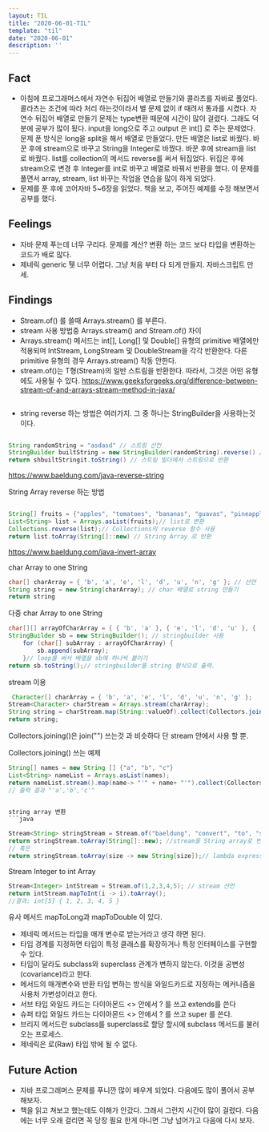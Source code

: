 ```yaml
---
layout: TIL
title: "2020-06-01-TIL"
template: "til"
date: "2020-06-01"
description: ''
---
```



## Fact

- 아침에 프로그래머스에서 자연수 뒤집어 배열로 만들기와 콜라츠를 자바로 풀었다. 콜라츠는 조건에 따라 처리 하는것이라서 별 문제 없이 if 때려서 통과를 시켰다. 자연수 뒤집어 배열로 만들기 문제는 type변환 때문에 시간이 많이 걸렸다. 그래도 덕분에 공부가 많이 됬다. input을 long으로 주고 output 은 int[] 로 주는 문제였다. 문제 푼 방식은 long을 split을 해서 배열로 만들었다. 만든 배열은 list로 바꿨다. 바꾼 후에 stream으로 바꾸고 String을 Integer로 바꿨다. 바꾼 후에 stream을 list로 바꿨다. list를 collection의 메서드 reverse를 써서 뒤집었다. 뒤집은 후에 stream으로 변경 후 Integer를 int로 바꾸고 배열로 바꿔서 반환을 했다.
이 문제를 풀면서 array, stream, list 바꾸는 작업을 연습을 많이 하게 되었다.
- 문제를 푼 후에 코어자바 5~6장을 읽었다. 책을 보고, 주어진 예제를 수정 해보면서 공부를 했다.


## Feelings

- 자바 문제 푸는데 너무 구리다. 문제를 계산? 변환 하는 코드 보다 타입을 변환하는 코드가 배로 많다.
- 제네릭 generic 퉷 너무 어렵다. 그냥 처음 부터 다 되게 만들지. 자바스크립트 만세.

## Findings

- Stream.of() 를 쓸때 Arrays.stream() 를 부른다.
- stream 사용 방법중 Arrays.stream() and Stream.of() 차이
- Arrays.stream() 메서드는 int[], Long[] 및 Double[] 유형의 primitive 배열에만 적용되며 IntStream, LongStream 및 DoubleStream을 각각 반환한다. 다른 primitive 유형의 경우 Arrays.stream() 작동 안한다.
- stream.of()는 T형(Stream)의 일반 스트림을 반환한다. 따라서, 그것은 어떤 유형에도 사용될 수 있다.
<https://www.geeksforgeeks.org/difference-between-stream-of-and-arrays-stream-method-in-java/>
```java

```
- string reverse 하는 방법은 여러가지. 그 중 하나는 StringBuilder을 사용하는것 이다.

``` java

String randomString = "asdasd" // 스트링 선언
StringBuilder builtString = new StringBuilder(randomString).reverse() // 스트링 빌더 사용과 리버스 쓰기.
return shbuiltStringit.toString() // 스트링 빌더에서 스트링으로 반환
```

<https://www.baeldung.com/java-reverse-string>

String Array reverse 하는 방법 
```java

String[] fruits = {"apples", "tomatoes", "bananas", "guavas", "pineapples"};// String Array 선언
List<String> list = Arrays.asList(fruits);// list로 변환
Collections.reverse(list);// Collections의 reverse 함수 사용
return list.toArray(String[]::new) // String Array 로 반환

```
<https://www.baeldung.com/java-invert-array>


char Array to one String
```java
char[] charArray = { 'b', 'a', 'e', 'l', 'd', 'u', 'n', 'g' }; // 선언
String string = new String(charArray); // char 배열로 string 만들기
return string
```
다중 char Array to one String

```java
char[][] arrayOfCharArray = { { 'b', 'a' }, { 'e', 'l', 'd', 'u' }, { 'n', 'g' } }; // 다중 char 배열 선언
StringBuilder sb = new StringBuilder(); // stringbuilder 사용
    for (char[] subArray : arrayOfCharArray) {
        sb.append(subArray);
    }// loop를 써서 배열을 sb에 하나씩 붙이기 
return sb.toString();// stringbuilder를 string 형식으로 출력.

```

stream 이용

``` java 
 Character[] charArray = { 'b', 'a', 'e', 'l', 'd', 'u', 'n', 'g' };
Stream<Character> charStream = Arrays.stream(charArray);
String string = charStream.map(String::valueOf).collect(Collectors.joining());
return string;
```

Collectors.joining()은 join("") 쓰는것 과 비슷하다 단 stream 안에서 사용 할 뿐.


Collectors.joining() 쓰는 예제
```java
String[] names = new String [] {"a", "b", "c"}
List<String> nameList = Arrays.asList(names);
return nameList.stream().map(name-> "'" + name+ "'").collect(Collectors.joining(","));
// 출력 결과 "'a','b','c'"


string array 변환
```java

Stream<String> stringStream = Stream.of("baeldung", "convert", "to", "string", "array"); // 다수 String 들어있는 stream 선언
return stringStream.toArray(String[]::new); //stream을 String array로 변환
// 혹은
return stringStream.toArray(size -> new String[size]);// lambda expression 쓰기

```

Stream Integer to int Array

```java
Stream<Integer> intStream = Stream.of(1,2,3,4,5); // stream 선언
return intStream.mapToInt(i -> i).toArray();
//결과: int[5] { 1, 2, 3, 4, 5 }
```

유사 메서드 mapToLong과 mapToDouble 이 있다.

- 제네릭 메서드는 타입을 매개 변수로 받는거라고 생각 하면 된다.
- 타입 경계를 지정하면 타입이 특정 클래스를 확장하거나 특정 인터페이스를 구현할 수 있다.
- 타입이 달라도 subclass와 superclass 관계가 변하지 않는다. 이것을 공변성(covariance)라고 한다.
- 메서드의 매개변수와 반환 타입 변하는 방식을 와일드카드로 지정하는 메커니즘을 사용처 가변성이라고 한다.
- 서브 타입 와일드 카드는 다이아몬드 <> 안에서 ? 를 쓰고 extends를 쓴다
- 슈퍼 타입 와일드 카드는 다이아몬드 <> 안에서 ? 를 쓰고 super 를 쓴다.
- 브리지 메서드란 subclass를 superclass로 할당 할시에 subclass 메서드를 불러오는 프로세스. 
- 제네릭은 로(Raw) 타입 밖에 될 수 없다.

## Future Action

- 자바 프로그래머스 문제를 푸니깐 많이 배우게 되었다. 다음에도 많이 풀어서 공부 해보자.
- 책을 읽고 쳐보고 했는데도 이해가 안갔다. 그래서 그런지 시간이 많이 걸렸다. 다음에는 너무 오래 걸리면 꼭 당장 필요 한게 아니면 그냥 넘어가고 다음에 다시 보자. 